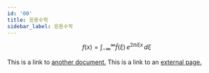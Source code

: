 ```yaml
---
id: '00'
title: 응용수학
sidebar_label: 응용수학
---
```

<link rel="stylesheet" href="https://cdn.jsdelivr.net/npm/katex@0.11.1/dist/katex.min.css" />

$$
f(x) = \int_{-\infty}^\infty\hat f(\xi)\,e^{2 \pi i \xi x}\,d\xi
$$


This is a link to [another document.](doc3.md) This is a link to an [external page.](http://www.example.com/)
